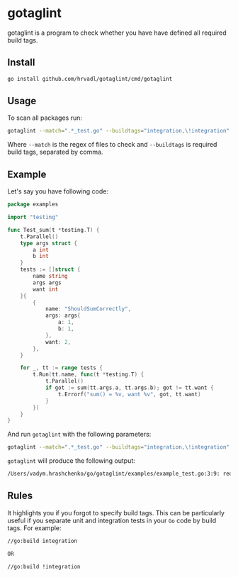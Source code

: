 # gotaglint

gotaglint is a program to check whether you have have defined all required build tags.

## Install

```sh
go install github.com/hrvadl/gotaglint/cmd/gotaglint
```

## Usage

To scan all packages run:

```sh
gotaglint --match=".*_test.go" --buildtags="integration,\!integration" ./...
```

Where `--match` is the regex of files to check and `--buildtags` is required build tags, separated by comma.

## Example

Let's say you have following code:

```go
package examples

import "testing"

func Test_sum(t *testing.T) {
	t.Parallel()
	type args struct {
		a int
		b int
	}
	tests := []struct {
		name string
		args args
		want int
	}{
		{
			name: "ShouldSumCorrectly",
			args: args{
				a: 1,
				b: 1,
			},
			want: 2,
		},
	}

	for _, tt := range tests {
		t.Run(tt.name, func(t *testing.T) {
			t.Parallel()
			if got := sum(tt.args.a, tt.args.b); got != tt.want {
				t.Errorf("sum() = %v, want %v", got, tt.want)
			}
		})
	}
}
```

And run `gotaglint` with the following parameters:

```sh
gotaglint --match=".*_test.go" --buildtags="integration,\!integration" ./...
```

`gotaglint` will produce the following output:

```sh
/Users/vadym.hrashchenko/go/gotaglint/examples/example_test.go:3:9: required build tag is not found
```

## Rules

It highlights you if you forgot to specify build tags. This can be particularly useful if you separate
unit and integration tests in your `Go` code by build tags. For example:

```sh
//go:build integration

OR

//go:build !integration
```
